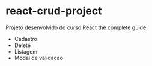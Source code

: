 # react-crud-project
Projeto desenvolvido do curso React the complete guide
* Cadastro
* Delete
* Listagem
* Modal de validacao
